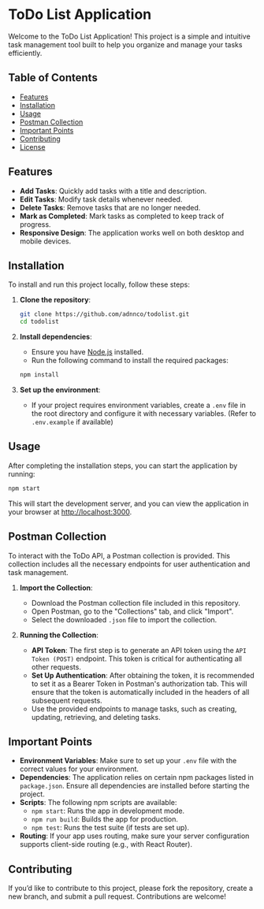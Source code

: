 # ToDo List Application

Welcome to the ToDo List Application! This project is a simple and intuitive task management tool built to help you organize and manage your tasks efficiently.

## Table of Contents

- [Features](#features)
- [Installation](#installation)
- [Usage](#usage)
- [Postman Collection](#postman-collection)
- [Important Points](#important-points)
- [Contributing](#contributing)
- [License](#license)

## Features

- **Add Tasks**: Quickly add tasks with a title and description.
- **Edit Tasks**: Modify task details whenever needed.
- **Delete Tasks**: Remove tasks that are no longer needed.
- **Mark as Completed**: Mark tasks as completed to keep track of progress.
- **Responsive Design**: The application works well on both desktop and mobile devices.

## Installation

To install and run this project locally, follow these steps:

1. **Clone the repository**:
    ```bash
    git clone https://github.com/adnnco/todolist.git
    cd todolist
    ```

2. **Install dependencies**:
    - Ensure you have [Node.js](https://nodejs.org/) installed.
    - Run the following command to install the required packages:
    ```bash
    npm install
    ```

3. **Set up the environment**:
    - If your project requires environment variables, create a `.env` file in the root directory and configure it with necessary variables. (Refer to `.env.example` if available)

## Usage

After completing the installation steps, you can start the application by running:

```bash
npm start
  ```

This will start the development server, and you can view the application in your browser at [http://localhost:3000](http://localhost:3000).

## Postman Collection

To interact with the ToDo API, a Postman collection is provided. This collection includes all the necessary endpoints for user authentication and task management.

1. **Import the Collection**:
    - Download the Postman collection file included in this repository.
    - Open Postman, go to the "Collections" tab, and click "Import".
    - Select the downloaded `.json` file to import the collection.

2. **Running the Collection**:
    - **API Token**: The first step is to generate an API token using the `API Token (POST)` endpoint. This token is critical for authenticating all other requests.
    - **Set Up Authentication**: After obtaining the token, it is recommended to set it as a Bearer Token in Postman's authorization tab. This will ensure that the token is automatically included in the headers of all subsequent requests.
    - Use the provided endpoints to manage tasks, such as creating, updating, retrieving, and deleting tasks.

## Important Points

- **Environment Variables**: Make sure to set up your `.env` file with the correct values for your environment.
- **Dependencies**: The application relies on certain npm packages listed in `package.json`. Ensure all dependencies are installed before starting the project.
- **Scripts**: The following npm scripts are available:
  - `npm start`: Runs the app in development mode.
  - `npm run build`: Builds the app for production.
  - `npm test`: Runs the test suite (if tests are set up).
- **Routing**: If your app uses routing, make sure your server configuration supports client-side routing (e.g., with React Router).

## Contributing

If you’d like to contribute to this project, please fork the repository, create a new branch, and submit a pull request. Contributions are welcome!
